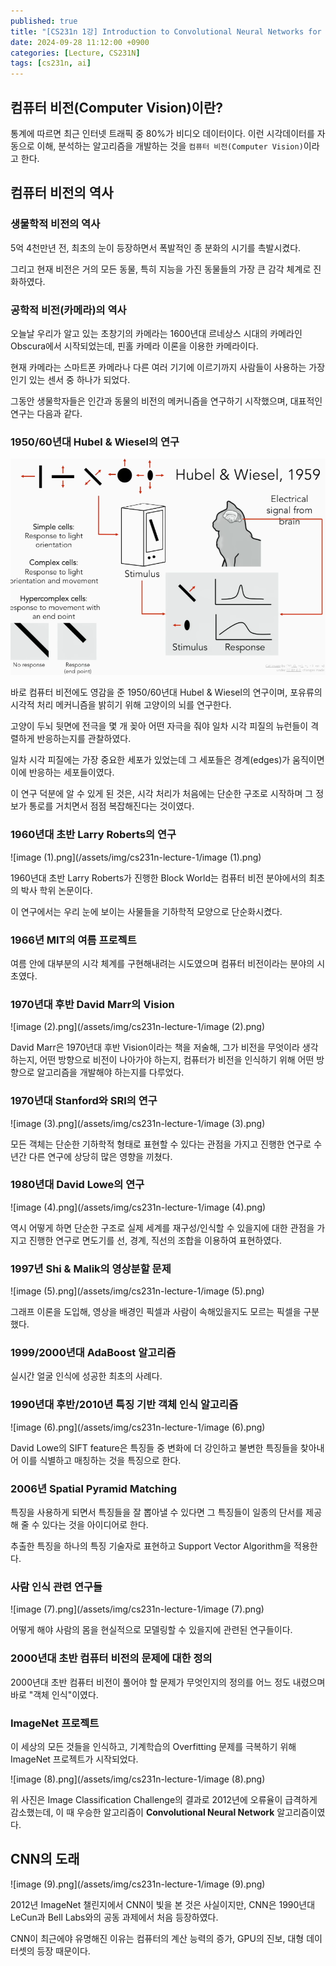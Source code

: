 ```yaml
---
published: true
title: "[CS231n 1강] Introduction to Convolutional Neural Networks for Visual Recognition"
date: 2024-09-28 11:12:00 +0900
categories: [Lecture, CS231N]
tags: [cs231n, ai]
---
```


## 컴퓨터 비전(Computer Vision)이란?

통계에 따르면 최근 인터넷 트래픽 중 80%가 비디오 데이터이다. 이런 시각데이터를 자동으로 이해, 분석하는 알고리즘을 개발하는 것을 `컴퓨터 비전(Computer Vision)`이라고 한다.

## 컴퓨터 비전의 역사

### 생물학적 비전의 역사

5억 4천만년 전, 최초의 눈이 등장하면서 폭발적인 종 분화의 시기를 촉발시켰다.

그리고 현재 비전은 거의 모든 동물, 특히 지능을 가진 동물들의 가장 큰 감각 체계로 진화하였다.

### 공학적 비전(카메라)의 역사

오늘날 우리가 알고 있는 초창기의 카메라는 1600년대 르네상스 시대의 카메라인 Obscura에서 시작되었는데, 핀홀 카메라 이론을 이용한 카메라이다.

현재 카메라는 스마트폰 카메라나 다른 여러 기기에 이르기까지 사람들이 사용하는 가장 인기 있는 센서 중 하나가 되었다.

그동안 생물학자들은 인간과 동물의 비전의 메커니즘을 연구하기 시작했으며, 대표적인 연구는 다음과 같다.

### 1950/60년대 Hubel & Wiesel의 연구

![image.png](/assets/img/cs231n-lecture-1/image.png)

바로 컴퓨터 비전에도 영감을 준 1950/60년대 Hubel & Wiesel의 연구이며, 포유류의 시각적 처리 메커니즘을 밝히기 위해 고양이의 뇌를 연구한다.

고양이 두뇌 뒷면에 전극을 몇 개 꽂아 어떤 자극을 줘야 일차 시각 피질의 뉴런들이 격렬하게 반응하는지를 관찰하였다.

일차 시각 피질에는 가장 중요한 세포가 있었는데 그 세포들은 경계(edges)가 움직이면 이에 반응하는 세포들이였다.

이 연구 덕분에 알 수 있게 된 것은, 시각 처리가 처음에는 단순한 구조로 시작하며 그 정보가 통로를 거치면서 점점 복잡해진다는 것이였다.

### 1960년대 초반 Larry Roberts의 연구

![image (1).png](/assets/img/cs231n-lecture-1/image (1).png)

1960년대 초반 Larry Roberts가 진행한 Block World는 컴퓨터 비전 분야에서의 최초의 박사 학위 논문이다.

이 연구에서는 우리 눈에 보이는 사물들을 기하학적 모양으로 단순화시켰다.

### 1966년 MIT의 여름 프로젝트

여름 안에 대부분의 시각 체계를 구현해내려는 시도였으며 컴퓨터 비전이라는 분야의 시초였다.

### 1970년대 후반 David Marr의 Vision

![image (2).png](/assets/img/cs231n-lecture-1/image (2).png)

David Marr은 1970년대 후반 Vision이라는 책을 저술해, 그가 비전을 무엇이라 생각하는지, 어떤 방향으로 비전이 나아가야 하는지, 컴퓨터가 비전을 인식하기 위해 어떤 방향으로 알고리즘을 개발해야 하는지를 다루었다.

### 1970년대 Stanford와 SRI의 연구

![image (3).png](/assets/img/cs231n-lecture-1/image (3).png)

모든 객체는 단순한 기하학적 형태로 표현할 수 있다는 관점을 가지고 진행한 연구로 수년간 다른 연구에 상당히 많은 영향을 끼쳤다.

### 1980년대 David Lowe의 연구

![image (4).png](/assets/img/cs231n-lecture-1/image (4).png)

역시 어떻게 하면 단순한 구조로 실제 세계를 재구성/인식할 수 있을지에 대한 관점을 가지고 진행한 연구로 면도기를 선, 경계, 직선의 조합을 이용하여 표현하였다.

### 1997년 Shi & Malik의 영상분할 문제

![image (5).png](/assets/img/cs231n-lecture-1/image (5).png)

그래프 이론을 도입해, 영상을 배경인 픽셀과 사람이 속해있을지도 모르는 픽셀을 구분했다.

### 1999/2000년대 AdaBoost 알고리즘

실시간 얼굴 인식에 성공한 최초의 사례다.

### 1990년대 후반/2010년 특징 기반 객체 인식 알고리즘

![image (6).png](/assets/img/cs231n-lecture-1/image (6).png)

David Lowe의 SIFT feature은 특징들 중 변화에 더 강인하고 불변한 특징들을 찾아내어 이를 식별하고 매칭하는 것을 특징으로 한다.

### 2006년 Spatial Pyramid Matching

특징을 사용하게 되면서 특징들을 잘 뽑아낼 수 있다면 그 특징들이 일종의 단서를 제공해 줄 수 있다는 것을 아이디어로 한다.

추출한 특징을 하나의 특징 기술자로 표현하고 Support Vector Algorithm을 적용한다.

### 사람 인식 관련 연구들

![image (7).png](/assets/img/cs231n-lecture-1/image (7).png)

어떻게 해야 사람의 몸을 현실적으로 모델링할 수 있을지에 관련된 연구들이다.

### 2000년대 초반 컴퓨터 비전의 문제에 대한 정의

2000년대 초반 컴퓨터 비전이 풀어야 할 문제가 무엇인지의 정의를 어느 정도 내렸으며 바로 "객체 인식"이였다.

### ImageNet 프로젝트

이 세상의 모든 것들을 인식하고, 기계학습의 Overfitting 문제를 극복하기 위해 ImageNet 프로젝트가 시작되었다.

![image (8).png](/assets/img/cs231n-lecture-1/image (8).png)

위 사진은 Image Classification Challenge의 결과로 2012년에 오류율이 급격하게 감소했는데, 이 때 우승한 알고리즘이 **Convolutional Neural Network** 알고리즘이였다.

## CNN의 도래

![image (9).png](/assets/img/cs231n-lecture-1/image (9).png)

2012년 ImageNet 챌린지에서 CNN이 빛을 본 것은 사실이지만, CNN은 1990년대 LeCun과 Bell Labs와의 공동 과제에서 처음 등장하였다.

CNN이 최근에야 유명해진 이유는 컴퓨터의 계산 능력의 증가, GPU의 진보, 대형 데이터셋의 등장 때문이다.
